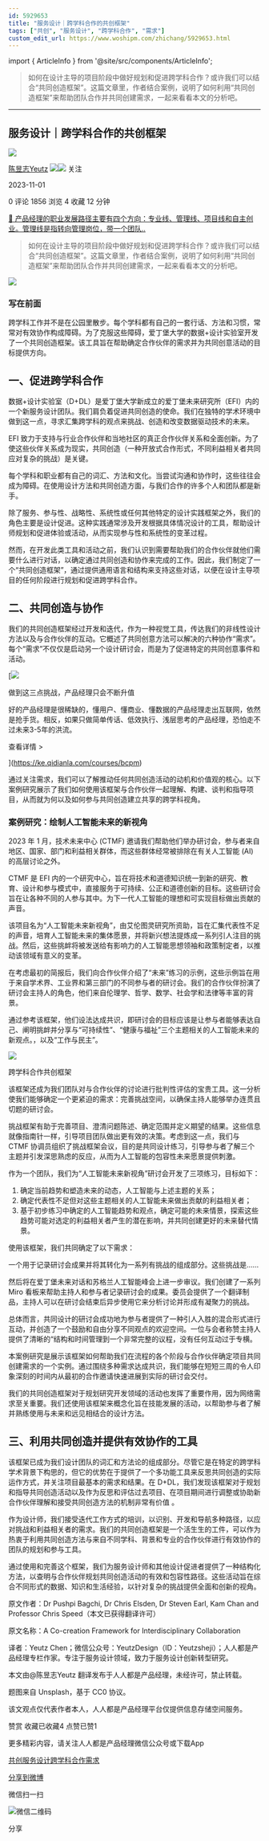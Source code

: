```yaml
---
id: 5929653
title: "服务设计｜跨学科合作的共创框架"
tags: ["共创", "服务设计", "跨学科合作", "需求"]
custom_edit_url: https://www.woshipm.com/zhichang/5929653.html
---
```

import { ArticleInfo } from '@site/src/components/ArticleInfo';

<ArticleInfo
    author="陈昱志Yeutz"
    authorLink="https://www.woshipm.com/u/206739"
    published="2023-11-01"
    views={1856}
    comments={0}
    collects={4}
/>

> 如何在设计主导的项目阶段中做好规划和促进跨学科合作？或许我们可以结合“共同创造框架”。这篇文章里，作者结合案例，说明了如何利用“共同创造框架”来帮助团队合作并共同创建需求，一起来看看本文的分析吧。

---

## 服务设计｜跨学科合作的共创框架

[![](https://image.woshipm.com/wp-files/2022/10/5lVJAtuuQxtu6fIkFucc.jpeg!/both/72x72)](https://www.woshipm.com/u/206739)

[陈昱志Yeutz](https://www.woshipm.com/u/206739) ![](https://static.woshipm.com/tag/1121_1@2x.png)![](https://static.woshipm.com/tag/2104_1@2x.png) 关注

2023-11-01

0 评论 1856 浏览 4 收藏 12 分钟

[🔗 产品经理的职业发展路径主要有四个方向：专业线、管理线、项目线和自主创业。管理线是指转向管理岗位，带一个团队..](https://ke.qidianla.com/courses/90pm)

> 如何在设计主导的项目阶段中做好规划和促进跨学科合作？或许我们可以结合“共同创造框架”。这篇文章里，作者结合案例，说明了如何利用“共同创造框架”来帮助团队合作并共同创建需求，一起来看看本文的分析吧。

![](https://image.woshipm.com/2023/04/13/deaa0eb0-d9df-11ed-8fc2-00163e0b5ff3.jpg)

### 写在前面

跨学科工作并不是在公园里散步。每个学科都有自己的一套行话、方法和习惯，常常对有效协作构成障碍。为了克服这些障碍，爱丁堡大学的数据+设计实验室开发了一个共同创造框架。该工具旨在帮助确定合作伙伴的需求并为共同创意活动的目标提供方向。

## 一、促进跨学科合作

数据+设计实验室（D+DL）是爱丁堡大学新成立的爱丁堡未来研究所（EFI）内的一个新服务设计团队。我们肩负着促进共同创造的使命。我们在独特的学术环境中做到这一点，寻求汇集跨学科的观点来挑战、创造和改变数据驱动技术的未来。

EFI 致力于支持与行业合作伙伴和当地社区的真正合作伙伴关系和全面创新。为了使这些伙伴关系成为现实，共同创造（一种开放式合作形式，不同利益相关者共同应对复杂的挑战）是关键。

每个学科和职业都有自己的词汇、方法和文化。当尝试沟通和协作时，这些往往会成为障碍。在使用设计方法和共同创造方面，与我们合作的许多个人和团队都是新手。

除了服务、参与性、战略性、系统性或任何其他特定的设计实践框架之外，我们的角色主要是设计促进。这种实践通常涉及开发根据具体情况设计的工具，帮助设计师规划和促进体验或活动，从而实现参与性和系统性的变革过程。

然而，在开发此类工具和活动之前，我们认识到需要帮助我们的合作伙伴就他们需要什么进行对话，以确定通过共同创造和协作来完成的工作。因此，我们制定了一个“共同创造框架”，通过提供通用语言和结构来支持这些对话，以便在设计主导项目的任何阶段进行规划和促进跨学科合作。

## 二、共同创造与协作

我们的共同创造框架经过开发和迭代，作为一种视觉工具，传达我们的非线性设计方法以及与合作伙伴的互动。它概述了共同创意方法可以解决的六种协作“需求”。每个“需求”不仅仅是启动另一个设计研讨会，而是为了促进特定的共同创意事件和活动。

[![](https://image.woshipm.com/2023/07/27/1788a218-2c7f-11ee-b91f-00163e0b5ff3.png)

做到这三点挑战，产品经理只会不断升值

好的产品经理是很稀缺的，懂用户、懂商业、懂数据的产品经理走出互联网，依然是抢手货。相反，如果只做简单传话、低效执行、浅层思考的产品经理，恐怕走不过未来3-5年的洪流。

查看详情 >

](https://ke.qidianla.com/courses/bcpm)

通过关注需求，我们可以了解推动任何共同创造活动的动机和价值观的核心。以下案例研究展示了我们如何使用该框架与合作伙伴一起理解、构建、谈判和指导项目，从而就为何以及如何参与共同创造建立共享的跨学科视角。

### 案例研究：绘制人工智能未来的新视角

2023 年 1 月，技术未来中心 (CTMF) 邀请我们帮助他们举办研讨会，参与者来自地区、国家、部门和利益相关群体，而这些群体经常被排除在有关人工智能 (AI) 的高层讨论之外。

CTMF 是 EFI 内的一个研究中心，旨在将技术和道德知识统一到新的研究、教育、设计和参与模式中，直接服务于可持续、公正和道德创新的目标。这些研讨会旨在让各种不同的人参与其中。为下一代人工智能的理想和可实现目标做出贡献的声音。

该项目名为“人工智能未来新视角”，由艾伦图灵研究所资助，旨在汇集代表性不足的声音，培育人工智能未来的集体愿景，并将新兴想法提炼成一系列引人注目的挑战。然后，这些挑衅将被发送给有影响力的人工智能思想领袖和政策制定者，以推动该领域有意义的变革。

在考虑最初的简报后，我们向合作伙伴介绍了“未来”练习的示例，这些示例旨在用于来自学术界、工业界和第三部门的不同参与者的研讨会。我们的合作伙伴扮演了研讨会主持人的角色，他们来自伦理学、哲学、数学、社会学和法律等丰富的背景。

通过参考该框架，他们设法达成共识，即研讨会的目标应该是让参与者能够表达自己、阐明挑衅并分享与“可持续性”、“健康与福祉”三个主题相关的人工智能未来的新观点。，以及“工作与民主”。

![](https://image.woshipm.com/wp-files/2023/10/hqeQXqx6SsKP6pwSKQCK.png)

跨学科合作共创框架

该框架还成为我们团队对与合作伙伴的讨论进行批判性评估的宝贵工具。这一分析使我们能够确定一个更紧迫的需求：完善挑战空间，以确保主持人能够举办连贯且切题的研讨会。

挑战框架有助于完善项目、澄清问题陈述、确定范围并定义期望的结果。这些信息就像指南针一样，引导项目团队做出更有效的决策。考虑到这一点，我们与 CTMF 协调员组织了挑战框架会议，目的是共同设计练习，引导参与者了解三个主题并引发深思熟虑的反应，从而为人工智能的包容性未来愿景提供刺激。

作为一个团队，我们为“人工智能未来新视角”研讨会开发了三项练习，目标如下：

1.  确定当前趋势和塑造未来的动态，人工智能与上述主题的关系；
2.  确定代表性不足但对这些主题相关的人工智能未来做出贡献的利益相关者；
3.  基于初步练习中确定的人工智能趋势和观点，确定可能的未来情景，探索这些趋势可能对选定的利益相关者产生的潜在影响，并共同创建更好的未来替代情景。

使用该框架，我们共同确定了以下需求：

一个用于记录研讨会成果并将其转化为一系列有挑战的组成部分。这些挑战是……

然后将在爱丁堡未来对话和苏格兰人工智能峰会上进一步审议。我们创建了一系列 Miro 看板来帮助主持人和参与者记录研讨会的成果。委员会提供了一个翻译制品，主持人可以在研讨会结束后异步使用它来分析讨论并形成有凝聚力的挑战。

总体而言，共同设计的研讨会成功地为参与者提供了一种引人入胜的混合形式进行互动，并创造了一个鼓励和自由分享不同观点的欢迎空间。一位与会者称赞主持人提供了清晰的“结构和时间管理到一个非常完整的议程，没有任何互动过于专横。

本案例研究是展示该框架如何帮助我们在流程的各个阶段与合作伙伴确定项目共同创建需求的一个实例。通过围绕多种需求达成共识，我们能够在短短三周的令人印象深刻的时间内从最初的合作邀请快速进展到实际的研讨会交付。

我们的共同创造框架对于规划研究开发领域的活动也发挥了重要作用，因为网络需求至关重要。我们还使用该框架来概念化旨在技能发展的活动，以帮助参与者了解并熟练使用与未来和远见相结合的设计方法。

## 三、利用共同创造并提供有效协作的工具

该框架已成为我们设计团队的词汇和方法论的组成部分。尽管它是在特定的跨学科学术背景下构思的，但它的优势在于提供了一个多功能工具来反思共同创造的实际运作方式，并关注项目最基本的需求和结果。在 D+DL，我们发现该框架对于规划和指导共同创造活动以及作为反思和评估过去项目、在项目期间进行调整或协助新合作伙伴理解和接受共同创造方法的机制非常有价值 。

作为设计师，我们接受迭代工作方式的培训，以识别、开发和导航多种路径，以应对挑战和利益相关者的需求。我们的共同创造框架是一个活生生的工件，可以作为热衷于利用共同创造方法与来自不同学科、背景和专业的合作伙伴进行有效协作的团队的规划和参与工具。

通过使用和完善这个框架，我们为服务设计师和其他设计促进者提供了一种结构化方法，以查明与合作伙伴规划共同创造活动的有效和包容性路径。这些活动旨在综合不同形式的数据、知识和生活经验，以针对复杂的挑战提供全面和创新的视角。

原文作者：Dr Pushpi Bagchi, Dr Chris Elsden, Dr Steven Earl, Kam Chan and Professor Chris Speed（本文已获得翻译许可）

原文名称：A Co-creation Framework for Interdisciplinary Collaboration

译者：Yeutz Chen；微信公众号：YeutzDesign（ID：Yeutzsheji）；人人都是产品经理专栏作家。专注于服务设计领域，致力于服务设计创新转型研究。

本文由@陈昱志Yeutz 翻译发布于人人都是产品经理，未经许可，禁止转载。

题图来自 Unsplash，基于 CC0 协议。

该文观点仅代表作者本人，人人都是产品经理平台仅提供信息存储空间服务。

赞赏 收藏已收藏4 点赞已赞1

更多精彩内容，请关注人人都是产品经理微信公众号或下载App

[共创](https://www.woshipm.com/tag/%e5%85%b1%e5%88%9b)[服务设计](https://www.woshipm.com/tag/%e6%9c%8d%e5%8a%a1%e8%ae%be%e8%ae%a1)[跨学科合作](https://www.woshipm.com/tag/%e8%b7%a8%e5%ad%a6%e7%a7%91%e5%90%88%e4%bd%9c)[需求](https://www.woshipm.com/tag/%e9%9c%80%e6%b1%82)

[分享到微博](https://service.weibo.com/share/share.php?appkey=2775287854&title=服务设计｜跨学科合作的共创框架&url=https://www.woshipm.com/zhichang/5929653.html&pic=https://image.woshipm.com/2023/04/13/deaa0eb0-d9df-11ed-8fc2-00163e0b5ff3.jpg)

微信扫一扫

![微信二维码](https://api.pwmqr.com/qrcode/create/?url=https://www.woshipm.com/zhichang/5929653.html)

分享
